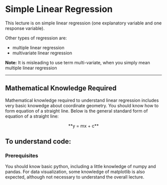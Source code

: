 # Simple Linear Regression

This lecture is on simple linear regression (one explanatory variable and one response variable). 

Other types of regression are:
* multiple linear regression
* multivariate linear regression

**Note:** It is misleading to use term multi-variate, when you simply mean multiple linear regression

***

## Mathematical Knowledge Required

Mathematical knowledge required to understand linear regression includes very basic knowedge about coordinate geometry. You should know how to form equation of a straight line. Below is the general standard form of equation of a straight line: 
<p style="text-align: center;">**y = mx + c**</p>


## To understand code:

### Prerequisites

You should know basic python, including a little knowledge of numpy and pandas. For data visualization, some knowledge of matplotlib is also expected, although not necessary to understand the overall lecture. 
